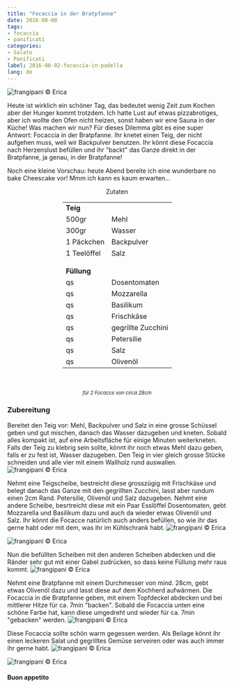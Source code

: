 ```yaml
---
title: "Focaccia in der Bratpfanne"
date: 2016-08-08
tags:
- focaccia
- panificati
categories:
- Salato
- Panificati
label: 2016-08-02-focaccia-in-padella
lang: de
---
```

![](../2016-08-08-focaccia-in-padella/header.jpg "frangipani © Erica")

Heute ist wirklich ein schöner Tag, das bedeutet wenig Zeit zum Kochen aber der Hunger kommt trotzdem. Ich hatte Lust auf etwas pizzabrotiges, aber ich wollte den Ofen nicht heizen, sonst haben wir eine Sauna in der Küche! Was machen wir nun? Für dieses Dilemma gibt es eine super Antwort: Focaccia in der Bratpfanne. Ihr knetet einen Teig, der nicht aufgehen muss, weil wir Backpulver benutzen. Ihr könnt diese Focaccia nach Herzenslust befüllen und ihr "backt" das Ganze direkt in der Bratpfanne, ja genau, in der Bratpfanne!

Noch eine kleine Vorschau: heute Abend bereite ich eine wunderbare no bake Cheescake vor! Mmm ich kann es kaum erwarten...

<div id="wrapper" style="text-align: center">
  <div id="yourdiv" style="display: inline-block;">
    <div class="ingredients">
      <div class="ingredients-title">Zutaten</div>
      <table>
        <tbody>
          <tr>
            <td colspan="2"><b>Teig</b></td>
          </tr>
          <tr>
            <td>500gr</td>
            <td>Mehl</td>
          </tr>
          <tr>
            <td>300gr</td>
            <td>Wasser</td>
          </tr>
          <tr>
            <td>1 Päckchen</td>
            <td>Backpulver</td>
          </tr>
          <tr>
            <td>1 Teelöffel</td>
            <td>Salz</td>
          </tr>
          <tr style="height: 15px;"></tr>
          <tr>          
            <td colspan="2"><b>Füllung</b></td>
          </tr>      
          <tr>
            <td>qs</td>
            <td>Dosentomaten</td>
          </tr>
          <tr>
            <td>qs</td>
            <td>Mozzarella</td>
          </tr>
          <tr>
            <td>qs</td>
            <td>Basilikum</td>
          </tr>
          <tr>
            <td>qs</td>
            <td>Frischkäse</td>
          </tr>
          <tr>
            <td>qs</td>
            <td>gegrillte Zucchini</td>
          </tr>
          <tr>
            <td>qs</td>
            <td>Petersilie</td>
          </tr>
          <tr>
            <td>qs</td>
            <td>Salz</td>
          </tr>
          <tr>
            <td>qs</td>
            <td>Olivenöl</td>       
          </tr>
        </tbody>
      </table>
      <br></br>
      <i class="pull-right" style="font-size: 80%;">für 2 Focacce von circa 28cm</i>
    </div>
  </div>
</div>


<h3>
  <font color="grey">
    <i class="fa fa-cogs"></i>
  </font> Zubereitung
</h3>

Bereitet den Teig vor: Mehl, Backpulver und Salz in eine grosse Schüssel geben und gut mischen, danach das Wasser dazugeben und kneten. Sobald alles kompakt ist, auf eine Arbeitsfläche für einige Minuten weiterkneten. Falls der Teig zu klebrig sein sollte, könnt ihr noch etwas Mehl dazu geben, falls er zu fest ist, Wasser dazugeben. Den Teig in vier gleich grosse Stücke schneiden und alle vier mit einem Wallholz rund auswallen.
![](../2016-08-08-focaccia-in-padella/impasto.jpg "frangipani © Erica")

Nehmt eine Teigscheibe, bestreicht diese grosszügig mit Frischkäse und belegt danach das Ganze mit den gegrillten Zucchini, lasst aber rundum einen 2cm Rand. Petersilie, Olivenöl und Salz dazugeben. Nehmt eine andere Scheibe, besrtreicht diese mit ein Paar Esslöffel Dosentomaten, gebt Mozzarella und Basilikum dazu und auch da wieder etwas Olivenöl und Salz. Ihr könnt die Focacce natürlich auch anders befüllen, so wie ihr das gerne habt oder mit dem, was ihr im Kühlschrank habt.
![](../2016-08-08-focaccia-in-padella/robiolazucchine.jpg "frangipani © Erica")

![](../2016-08-08-focaccia-in-padella/pomodoromozzarella.jpg "frangipani © Erica")

Nun die befüllten Scheiben mit den anderen Scheiben abdecken und die Ränder sehr gut mit einer Gabel zudrücken, so dass keine Füllung mehr raus kommt.
![](../2016-08-08-focaccia-in-padella/chiusa.jpg "frangipani © Erica")

Nehmt eine Bratpfanne mit einem Durchmesser von mind. 28cm, gebt etwas Olivenöl dazu und lasst diese auf dem Kochherd aufwärmen. Die Focaccia in die Bratpfanne geben, mit einem Topfdeckel abdecken und bei mittlerer Hitze für ca. 7min "backen". Sobald die Focaccia unten eine schöne Farbe hat, kann diese umgedreht und wieder für ca. 7min "gebacken" werden.
![](../2016-08-08-focaccia-in-padella/padella.jpg "frangipani © Erica")

Diese Focaccia sollte schön warm gegessen werden. Als Beilage könnt ihr einen leckeren Salat und gegrilltes Gemüse serveiren oder was auch immer ihr gerne habt.
![](../2016-08-08-focaccia-in-padella/risultato1.jpg "frangipani © Erica")

![](../2016-08-08-focaccia-in-padella/risultato2.jpg "frangipani © Erica")


<h4>Buon appetito
  <font color="red">
    <i class="fa fa-smile-o"></i>
  </font>
</h4>
